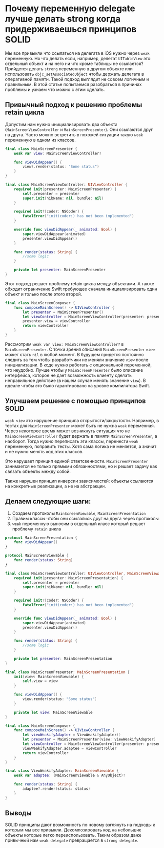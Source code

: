 # Почему переменную delegate лучше делать strong когда придерживаешься принципов SOLID

Мы все привыкли что ссылаться на делегата в iOS нужно через `weak` переменную. Но что делать если, например, делегат `UITableView` это отдельный объект и на него ни что кроме таблицы не ссылается? Прийдется делать `strong` переменную в другом объекте или использовать `objc_setAssociatedObject` чтобы держать делегата в оперативной памяти. Такой подход выглядит не совсем логичным и правильным. В этой статье попытаемся разобраться в причинах проблемы и узнаем что можно с этим сделать.

## Привычный подход к решению проблемы retain цикла
Допустим нам нужно инициализировать два объекта (`MainScreenViewController` и `MainScreenPresenter`). Они ссылаются друг на друга. Часто можно встретить в похожей ситуации такую `weak` переменную в одном из классов.

```Swift
final class MainScreenPresenter {
    weak var view: MainScreenViewController?

    func viewDidAppear() {
        view?.render(status: "Some status")
    }
}
```
```Swift
final class MainScreenViewController: UIViewController {
    required init(presenter: MainScreenPresenter) {
        self.presenter = presenter
        super.init(nibName: nil, bundle: nil)
    }

    required init?(coder: NSCoder) {
        fatalError("init(coder:) has not been implemented")
    }

    override func viewDidAppear(_ animated: Bool) {
        super.viewDidAppear(animated)
        presenter.viewDidAppear()
    }

    func render(status: String) {
        //some logic
    }

    private let presenter: MainScreenPresenter
}
```
Этот подход решает проблему retain цикла между объектами. А также обходит ограничение Swift требующее сначала инициализировать один объект и только после этого второй.
```Swift
final class MainScreenComposer {
    func composeMainScreen() -> UIViewController {
        let presenter = MainScreenPresenter()
        let viewController = MainScreenViewController(presenter: presenter)
        presenter.view = viewController
        return viewController
    }
}
```
Рассмотрим `weak var view: MainScreenViewController?` в `MainScreenPresenter`. С точки зрения описания `MainScreenPresenter` `view` может стать `nil` в любой момент. В будущем придется постоянно следить за тем чтобы разработчики не меняли значение `view` после инициализации. В коде нужно работать с опциональной переменной, что неудобно. Лучше чтобы у `MainScreenPresenter` было описание интерфейса, которое не дает возможность клиенту сделать неправильное действие (в нашем случае менять значение `view`). В идеале чтобы это было гарантировано на уровне компилятора Swift.

## Улучшаем решение с помощью принципов SOLID
`weak view` это нарушение принципа открытости/закрытости. Например, в тестах для `MainScreenPresenter` может быть не нужна `weak` переменная. Через некоторое время может возникнуть ситуация что не `MainScreenViewController` будет держать в памяти `MainScreenPresenter`, а наоборот. Тогда нужно переписать эти классы, перенести `weak` переменную, поправить тесты. Хотя сама логика не меняется, а значит и не нужно менять код этих классов.

Это нарушает принцип единой ответсвенности. `MainScreenPresenter` занимается не только прямыми обязанностями, но и решает задачу как связать объекты между собой.

Также нарушен принцип инверсии зависимостей: объекты ссылаются на конкретные реализации, а не на абстракции.

## Делаем следующие шаги:
1. Создаем протоколы `MainScreenViewable`, `MainScreenPresentation`
2. Правим классы чтобы они ссылались друг на друга через протоколы
3. `weak` переменную выносим в отдельный класс который решает проблему `retain` цикла

```Swift
protocol MainScreenPresentation {
    func viewDidAppear()
}
```
```Swift
protocol MainScreenViewable {
    func render(status: String)
}
```
```Swift
final class MainScreenViewController: UIViewController, MainScreenViewable {
    required init(presenter: MainScreenPresentation) {
        self.presenter = presenter
        super.init(nibName: nil, bundle: nil)
    }

    required init?(coder: NSCoder) {
        fatalError("init(coder:) has not been implemented")
    }

    override func viewDidAppear(_ animated: Bool) {
        super.viewDidAppear(animated)
        presenter.viewDidAppear()
    }

    func render(status: String) {
        //some logic
    }

    private let presenter: MainScreenPresentation
}
```
```Swift
final class MainScreenPresenter: MainScreenPresentation {
    init(view: MainScreenViewable) {
        self.view = view
    }

    func viewDidAppear() {
        view.render(status: "Some status")
    }

    private let view: MainScreenViewable
}
```
```Swift
final class MainScreenComposer {
    func composeMainScreen() -> UIViewController {
        let viewWeakifyAdapter = ViewWeakifyAdapter()
        let presenter = MainScreenPresenter(view: viewWeakifyAdapter)
        let viewController = MainScreenViewController(presenter: presenter)
        viewWeakifyAdapter.adaptee = viewController
        return viewController
    }
}
```
```Swift
final class ViewWeakifyAdapter: MainScreenViewable {
    weak var adaptee: (MainScreenViewable & AnyObject)?

    func render(status: String) {
        adaptee?.render(status: status)
    }
}
```

## Выводы
SOLID принципы дают возможность по новому взглянуть на подходы к которым мы все привыкли. Декомпозировать код на небольшие объекты которые легко переиспользовать. Таким образом даже привычный нам `weak delegate` превращается в `strong delegate`.

